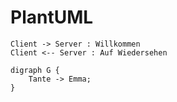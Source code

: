 # PlantUML

```plantuml
Client -> Server : Willkommen
Client <-- Server : Auf Wiedersehen
```

```plantuml
digraph G {
    Tante -> Emma;
}
```
